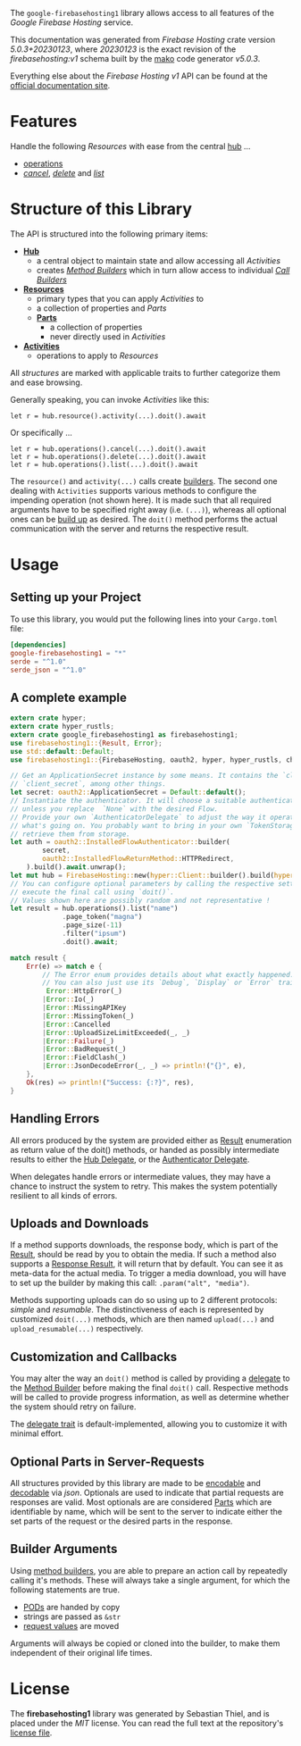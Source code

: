 <!---
DO NOT EDIT !
This file was generated automatically from 'src/generator/templates/api/README.md.mako'
DO NOT EDIT !
-->
The `google-firebasehosting1` library allows access to all features of the *Google Firebase Hosting* service.

This documentation was generated from *Firebase Hosting* crate version *5.0.3+20230123*, where *20230123* is the exact revision of the *firebasehosting:v1* schema built by the [mako](http://www.makotemplates.org/) code generator *v5.0.3*.

Everything else about the *Firebase Hosting* *v1* API can be found at the
[official documentation site](https://firebase.google.com/docs/hosting/).
# Features

Handle the following *Resources* with ease from the central [hub](https://docs.rs/google-firebasehosting1/5.0.3+20230123/google_firebasehosting1/FirebaseHosting) ... 

* [operations](https://docs.rs/google-firebasehosting1/5.0.3+20230123/google_firebasehosting1/api::Operation)
 * [*cancel*](https://docs.rs/google-firebasehosting1/5.0.3+20230123/google_firebasehosting1/api::OperationCancelCall), [*delete*](https://docs.rs/google-firebasehosting1/5.0.3+20230123/google_firebasehosting1/api::OperationDeleteCall) and [*list*](https://docs.rs/google-firebasehosting1/5.0.3+20230123/google_firebasehosting1/api::OperationListCall)




# Structure of this Library

The API is structured into the following primary items:

* **[Hub](https://docs.rs/google-firebasehosting1/5.0.3+20230123/google_firebasehosting1/FirebaseHosting)**
    * a central object to maintain state and allow accessing all *Activities*
    * creates [*Method Builders*](https://docs.rs/google-firebasehosting1/5.0.3+20230123/google_firebasehosting1/client::MethodsBuilder) which in turn
      allow access to individual [*Call Builders*](https://docs.rs/google-firebasehosting1/5.0.3+20230123/google_firebasehosting1/client::CallBuilder)
* **[Resources](https://docs.rs/google-firebasehosting1/5.0.3+20230123/google_firebasehosting1/client::Resource)**
    * primary types that you can apply *Activities* to
    * a collection of properties and *Parts*
    * **[Parts](https://docs.rs/google-firebasehosting1/5.0.3+20230123/google_firebasehosting1/client::Part)**
        * a collection of properties
        * never directly used in *Activities*
* **[Activities](https://docs.rs/google-firebasehosting1/5.0.3+20230123/google_firebasehosting1/client::CallBuilder)**
    * operations to apply to *Resources*

All *structures* are marked with applicable traits to further categorize them and ease browsing.

Generally speaking, you can invoke *Activities* like this:

```Rust,ignore
let r = hub.resource().activity(...).doit().await
```

Or specifically ...

```ignore
let r = hub.operations().cancel(...).doit().await
let r = hub.operations().delete(...).doit().await
let r = hub.operations().list(...).doit().await
```

The `resource()` and `activity(...)` calls create [builders][builder-pattern]. The second one dealing with `Activities` 
supports various methods to configure the impending operation (not shown here). It is made such that all required arguments have to be 
specified right away (i.e. `(...)`), whereas all optional ones can be [build up][builder-pattern] as desired.
The `doit()` method performs the actual communication with the server and returns the respective result.

# Usage

## Setting up your Project

To use this library, you would put the following lines into your `Cargo.toml` file:

```toml
[dependencies]
google-firebasehosting1 = "*"
serde = "^1.0"
serde_json = "^1.0"
```

## A complete example

```Rust
extern crate hyper;
extern crate hyper_rustls;
extern crate google_firebasehosting1 as firebasehosting1;
use firebasehosting1::{Result, Error};
use std::default::Default;
use firebasehosting1::{FirebaseHosting, oauth2, hyper, hyper_rustls, chrono, FieldMask};

// Get an ApplicationSecret instance by some means. It contains the `client_id` and 
// `client_secret`, among other things.
let secret: oauth2::ApplicationSecret = Default::default();
// Instantiate the authenticator. It will choose a suitable authentication flow for you, 
// unless you replace  `None` with the desired Flow.
// Provide your own `AuthenticatorDelegate` to adjust the way it operates and get feedback about 
// what's going on. You probably want to bring in your own `TokenStorage` to persist tokens and
// retrieve them from storage.
let auth = oauth2::InstalledFlowAuthenticator::builder(
        secret,
        oauth2::InstalledFlowReturnMethod::HTTPRedirect,
    ).build().await.unwrap();
let mut hub = FirebaseHosting::new(hyper::Client::builder().build(hyper_rustls::HttpsConnectorBuilder::new().with_native_roots().https_or_http().enable_http1().build()), auth);
// You can configure optional parameters by calling the respective setters at will, and
// execute the final call using `doit()`.
// Values shown here are possibly random and not representative !
let result = hub.operations().list("name")
             .page_token("magna")
             .page_size(-11)
             .filter("ipsum")
             .doit().await;

match result {
    Err(e) => match e {
        // The Error enum provides details about what exactly happened.
        // You can also just use its `Debug`, `Display` or `Error` traits
         Error::HttpError(_)
        |Error::Io(_)
        |Error::MissingAPIKey
        |Error::MissingToken(_)
        |Error::Cancelled
        |Error::UploadSizeLimitExceeded(_, _)
        |Error::Failure(_)
        |Error::BadRequest(_)
        |Error::FieldClash(_)
        |Error::JsonDecodeError(_, _) => println!("{}", e),
    },
    Ok(res) => println!("Success: {:?}", res),
}

```
## Handling Errors

All errors produced by the system are provided either as [Result](https://docs.rs/google-firebasehosting1/5.0.3+20230123/google_firebasehosting1/client::Result) enumeration as return value of
the doit() methods, or handed as possibly intermediate results to either the 
[Hub Delegate](https://docs.rs/google-firebasehosting1/5.0.3+20230123/google_firebasehosting1/client::Delegate), or the [Authenticator Delegate](https://docs.rs/yup-oauth2/*/yup_oauth2/trait.AuthenticatorDelegate.html).

When delegates handle errors or intermediate values, they may have a chance to instruct the system to retry. This 
makes the system potentially resilient to all kinds of errors.

## Uploads and Downloads
If a method supports downloads, the response body, which is part of the [Result](https://docs.rs/google-firebasehosting1/5.0.3+20230123/google_firebasehosting1/client::Result), should be
read by you to obtain the media.
If such a method also supports a [Response Result](https://docs.rs/google-firebasehosting1/5.0.3+20230123/google_firebasehosting1/client::ResponseResult), it will return that by default.
You can see it as meta-data for the actual media. To trigger a media download, you will have to set up the builder by making
this call: `.param("alt", "media")`.

Methods supporting uploads can do so using up to 2 different protocols: 
*simple* and *resumable*. The distinctiveness of each is represented by customized 
`doit(...)` methods, which are then named `upload(...)` and `upload_resumable(...)` respectively.

## Customization and Callbacks

You may alter the way an `doit()` method is called by providing a [delegate](https://docs.rs/google-firebasehosting1/5.0.3+20230123/google_firebasehosting1/client::Delegate) to the 
[Method Builder](https://docs.rs/google-firebasehosting1/5.0.3+20230123/google_firebasehosting1/client::CallBuilder) before making the final `doit()` call. 
Respective methods will be called to provide progress information, as well as determine whether the system should 
retry on failure.

The [delegate trait](https://docs.rs/google-firebasehosting1/5.0.3+20230123/google_firebasehosting1/client::Delegate) is default-implemented, allowing you to customize it with minimal effort.

## Optional Parts in Server-Requests

All structures provided by this library are made to be [encodable](https://docs.rs/google-firebasehosting1/5.0.3+20230123/google_firebasehosting1/client::RequestValue) and 
[decodable](https://docs.rs/google-firebasehosting1/5.0.3+20230123/google_firebasehosting1/client::ResponseResult) via *json*. Optionals are used to indicate that partial requests are responses 
are valid.
Most optionals are are considered [Parts](https://docs.rs/google-firebasehosting1/5.0.3+20230123/google_firebasehosting1/client::Part) which are identifiable by name, which will be sent to 
the server to indicate either the set parts of the request or the desired parts in the response.

## Builder Arguments

Using [method builders](https://docs.rs/google-firebasehosting1/5.0.3+20230123/google_firebasehosting1/client::CallBuilder), you are able to prepare an action call by repeatedly calling it's methods.
These will always take a single argument, for which the following statements are true.

* [PODs][wiki-pod] are handed by copy
* strings are passed as `&str`
* [request values](https://docs.rs/google-firebasehosting1/5.0.3+20230123/google_firebasehosting1/client::RequestValue) are moved

Arguments will always be copied or cloned into the builder, to make them independent of their original life times.

[wiki-pod]: http://en.wikipedia.org/wiki/Plain_old_data_structure
[builder-pattern]: http://en.wikipedia.org/wiki/Builder_pattern
[google-go-api]: https://github.com/google/google-api-go-client

# License
The **firebasehosting1** library was generated by Sebastian Thiel, and is placed 
under the *MIT* license.
You can read the full text at the repository's [license file][repo-license].

[repo-license]: https://github.com/Byron/google-apis-rsblob/main/LICENSE.md

